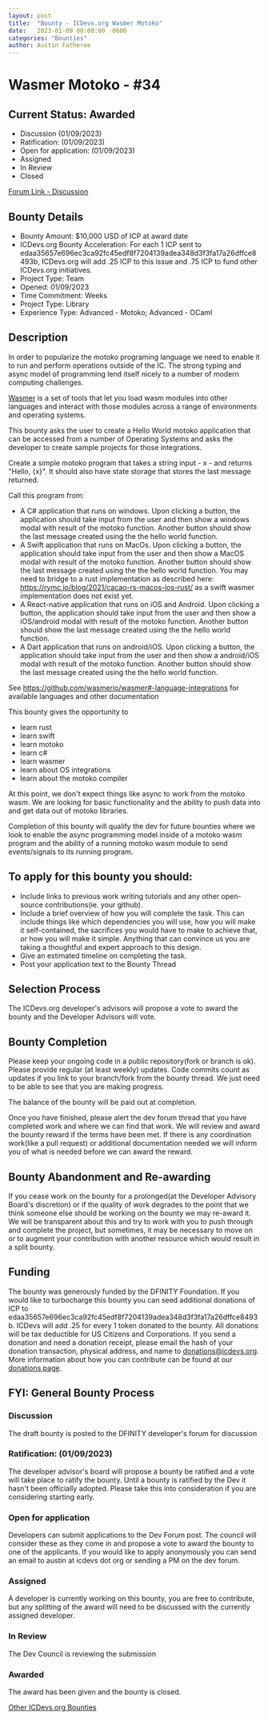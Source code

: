 ```yaml
---
layout: post
title:  "Bounty - ICDevs.org Wasmer Motoko"
date:   2023-01-09 00:00:00 -0600
categories: "Bounties"
author: Austin Fatheree
---
```


# Wasmer Motoko - #34

## Current Status: Awarded

* Discussion (01/09/2023)
* Ratification: (01/09/2023) 
* Open for application: (01/09/2023)
* Assigned 
* In Review 
* Closed 

[Forum Link - Discussion](https://forum.dfinity.org/t/open-icdevs-org-bounty-34-wasmer-motoko-10-000/17887/4)

## Bounty Details

* Bounty Amount: $10,000 USD of ICP at award date
* ICDevs.org Bounty Acceleration: For each 1 ICP sent to edaa35657e696ec3ca92fc45edf8f7204139adea348d3f3fa17a26dffce8493b, ICDevs.org will add  .25 ICP to this issue and .75 ICP to fund other ICDevs.org initiatives.
* Project Type: Team
* Opened: 01/09/2023
* Time Commitment: Weeks
* Project Type: Library
* Experience Type: Advanced - Motoko; Advanced - OCaml

## Description

In order to popularize the motoko programing language we need to enable it to run and perform operations outside of the IC.  The strong typing and async model of programming lend itself nicely to a number of modern computing challenges.

[Wasmer](https://wasmer.io/) is a set of tools that let you load wasm modules into other languages and interact with those modules across a range of environments and operating systems.

This bounty asks the user to create a Hello World motoko application that can be accessed from a number of Operating Systems and asks the developer to create sample projects for those integrations.

Create a simple motoko program that takes a string input - x - and returns "Hello, {x}". It should also have state storage that stores the last message returned.

Call this program from:

- A C# application that runs on windows. Upon clicking a button, the application should take input from the user and then show a windows modal with result of the motoko function. Another button should show the last message created using the the hello world function.
- A Swift application that runs on MacOs. Upon clicking a button, the application should take input from the user and then show a MacOS modal with result of the motoko function. Another button should show the last message created using the the hello world function.  You may need to bridge to a rust implementation as described here: https://rymc.io/blog/2021/cacao-rs-macos-ios-rust/ as a swift wasmer implementation does not exist yet.
- A React-native application that runs on iOS and Android. Upon clicking a button, the application should take input from the user and then show a iOS/android modal with result of the motoko function. Another button should show the last message created using the the hello world function.
- A Dart application that runs on android/iOS. Upon clicking a button, the application should take input from the user and then show a android/iOS modal with result of the motoko function. Another button should show the last message created using the the hello world function.

See https://github.com/wasmerio/wasmer#-language-integrations for available languages and other documentation

This bounty gives the opportunity to

* learn rust
* learn swift
* learn motoko
* learn c#
* learn wasmer
* learn about OS integrations
* learn about the motoko compiler

At this point, we don't expect things like async to work from the motoko wasm. We are looking for basic functionality and the ability to push data into and get data out of motoko libraries.

Completion of this bounty will qualify the dev for future bounties where we look to enable the async programming model inside of a motoko wasm program and the ability of a running motoko wasm module to send events/signals to its running program.

## To apply for this bounty you should:

* Include links to previous work writing tutorials and any other open-source contributions(ie. your github).
* Include a brief overview of how you will complete the task. This can include things like which dependencies you will use, how you will make it self-contained, the sacrifices you would have to make to achieve that, or how you will make it simple. Anything that can convince us you are taking a thoughtful and expert approach to this design.
* Give an estimated timeline on completing the task.
* Post your application text to the Bounty Thread

## Selection Process

The ICDevs.org developer's advisors will propose a vote to award the bounty and the Developer Advisors will vote.

## Bounty Completion

Please keep your ongoing code in a public repository(fork or branch is ok). Please provide regular (at least weekly) updates.  Code commits count as updates if you link to your branch/fork from the bounty thread.  We just need to be able to see that you are making progress.

The balance of the bounty will be paid out at completion.

Once you have finished, please alert the dev forum thread that you have completed work and where we can find that work.  We will review and award the bounty reward if the terms have been met.  If there is any coordination work(like a pull request) or additional documentation needed we will inform you of what is needed before we can award the reward.

## Bounty Abandonment and Re-awarding

If you cease work on the bounty for a prolonged(at the Developer Advisory Board's discretion) or if the quality of work degrades to the point that we think someone else should be working on the bounty we may re-award it.  We will be transparent about this and try to work with you to push through and complete the project, but sometimes, it may be necessary to move on or to augment your contribution with another resource which would result in a split bounty.

## Funding

The bounty was generously funded by the DFINITY Foundation. If you would like to turbocharge this bounty you can seed additional donations of ICP to edaa35657e696ec3ca92fc45edf8f7204139adea348d3f3fa17a26dffce8493b. ICDevs will add .25 for every 1 token donated to the bounty.  All donations will be tax deductible for US Citizens and Corporations.  If you send a donation and need a donation receipt, please email the hash of your donation transaction, physical address, and name to donations@icdevs.org.  More information about how you can contribute can be found at our [donations page](https://icdevs.org/donations.html).


## FYI: General Bounty Process

### Discussion

The draft bounty is posted to the DFINITY developer's forum for discussion

### Ratification: (01/09/2023)

The developer advisor's board will propose a bounty be ratified and a vote will take place to ratify the bounty.  Until a bounty is ratified by the Dev it hasn't been officially adopted. Please take this into consideration if you are considering starting early.

### Open for application

Developers can submit applications to the Dev Forum post.  The council will consider these as they come in and propose a vote to award the bounty to one of the applicants.  If you would like to apply anonymously you can send an email to austin at icdevs dot org or sending a PM on the dev forum.

### Assigned

A developer is currently working on this bounty, you are free to contribute, but any splitting of the award will need to be discussed with the currently assigned developer.

### In Review

The Dev Council is reviewing the submission

### Awarded

The award has been given and the bounty is closed.




[Other ICDevs.org Bounties](https://icdevs.org/bounties.html)

